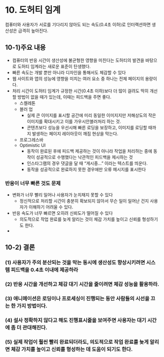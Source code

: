 # 10. 도허티 임계

컴퓨터와 사용자가 서로를 기다리지 않아도 되는 속도(0.4초 이하)로 인터랙션하면 생산성은 급격히 높아진다.

## 10-1)주요 내용

- 컴퓨터의 반응 시간이 생산성에 불균형한 영향을 미친다는 도허티의 발견을 바탕으로 도허티 임계라는 새로운 표준이 탄생했다.
- 빠른 속도는 개발 뿐만 아니라 디자인을 통해서도 체감할 수 있다
- 웹 사이트와 앱의 성능에 영향을 미치는 여러 요소 중 하나는 전체 페이지의 용량이다.
- 처리 시간이 도허티 임계가 규정한 시간(0.4초 이하)보다 더 많이 걸려도 딱히 개선할 방법이 없을 때가 있는데, 이때는 피드백을 주면 좋다.
	- 스켈레톤
	- 블러 업
		- 실제 큰 이미지를 표시할 공간에 미리 동일한 이미지지만 저해상도의 작은 이미지를 확대시키고 이를 가우시안블러처리 하는 것.
		- 콘텐츠보다 성능을 우선시해 빠른 로딩을 보장하고, 이미지를 로딩할 때까지 발생하는 페이지 레이아웃이 깨짐 현상을 막는다.
	- 프로그레스바
	- Optimistic UI
		- 동작이 완료된 후에 피드백 제공하는 것이 아니라 작업을 처리하는 중에 동작이 성공적으로 수행했다는 낙관적인 피드백을 제시하는 것
		- 인스타그램의 경우 댓글을 달 때 “게시중…” 이라는 텍스트를 띄운다.
		- 동작을 성공적으로 완료하지 못한 경우에만 오류 메시지를 표시한다

### 반응이 너무 빠른 것도 문제

- 변화가 너무 빨리 일어나 사용자가 눈치채지 못할 수 있다
	- 정신적으로 처리할 시간이 충분히 확보되지 않아서 무슨 일이 일어난 건지 사용자가 이해하기 어려울 수 있다.
- 반응 속도가 너무 빠르면 오히려 신뢰도가 떨어질 수 있다
	- 의도적으로 작업 완료를 늦게 알리는 것이 체감 가치를 높이고 신뢰를 형성하기도 한다.
-

## 10-2) 결론
### (1) 사용자가 주의 분산되는 것을 막는 동시에 생산성도 향상시키려면 시스템 피드백을 0.4초 이내에 제공하라

### (2) 반응 시간을 개선하고 체감 대기 시간을 줄이려면 체감 성능을 활용하라.

### (3) 애니메이션은 로딩이나 프로세싱이 진행되는 동안 사람들의 시선을 끄는 한 가지 방법이다.

### (4) 설사 정확하지 않다고 해도 진행표시줄을 보여주면 사용자는 대기 시간에 좀 더 관대해진다.

### (5) 실제 작업이 훨씬 빨리 완료되더라도, 의도적으로 작업 완료를 늦게 알리면 체감 가치를 높이고 신뢰를 형성하는 데 도움이 되기도 한다.
